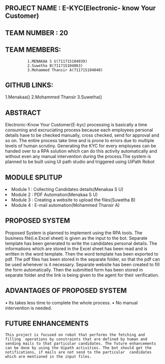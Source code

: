 ## PROJECT NAME : E-KYC(Electronic- know Your Customer)
## TEAM NUMBER : 20  
## TEAM MEMBERS: 
              1.MENAKAA S U(711715104039)
              2.Suwetha B(711715104063)
              3.Mohammed Thansir A(711715104040)
 
## GITHUB LINKS:
1.Menakaa()
2.Mohammed Thansir
3.Suwetha()


## ABSTRACT 
Electronic-Know Your Customer(E-kyc) processing is basically a time consuming and excruciating process because each employees personal details have to be checked manually, cross checked, send for approval and so on. The entire process take time and is prone to errors due to multiple levels of human scrutiny. Generating the KYC for every employees can be handed over to a RPA solution which can do this activity automatically and without even any manual intervention during the process.The system is planned to be built using UI path studio and triggered using UiPath Robot
 
## MODULE SPLITUP
<li>Module 1 : Collecting Candidates details(Menakaa S U)</li>
<li>Module 2 : PDF Automation(Menakaa S U)</li>
<li>Module 3 : Creating a website to upload the files(Suwetha B)</li>
<li>Module 4 : E-mail automation(Mohammed Thansir A)</li>

## PROPOSED SYSTEM
Proposed System is planned to implement using the RPA tools. The business file(i.e.Excel sheet) is given as the input to the bot. Separate template has been generated to write the candidates personal details. The informations which are stored in the Excel sheet has been read and is written in the word template. Then the word template has been exported to pdf. The pdf files has been stored in the separate folder, so that the pdf can be used whenever is it necessary. Separate website has been created to fill the form automatically. Then the submitted form has been stored in separate folder and the link is being given to the agent for their verification.

## ADVANTAGES OF PROPOSED SYSTEM
  •	Its takes less time to complete the whole process.
  •	No manual intervention is needed.
  
## FUTURE ENHANCEMENTS 	 
 	This project is focused on robot that performs the fetching and filling  operations by constraints that are defined by human and sending mails to that particular candidates. The future enhancements can be done by using the Uipath activities. The bot should get the notifications, if mails are not send to the particular  candidates which are mentioned in the input files.

               
             
        

